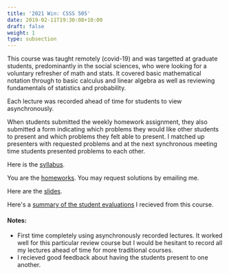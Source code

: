```yaml
---
title: '2021 Win: CSSS 505'
date: 2019-02-11T19:30:08+10:00
draft: false
weight: 1
type: subsection
---
```


This course was taught remotely (covid-19) and was targetted at
graduate students, predominantly in the social sciences, who were
looking for a voluntary refresher of math and stats. It covered basic
mathematical notation through to basic calculus and linear algebra as
well as reviewing fundamentals of statistics and probability.

Each lecture was recorded ahead of time for students to view asynchronously.

When students submitted the weekly homework assignment, they also
submitted a form indicating which problems they would like other
students to present and which problems they felt able to present. I
matched up presenters with requested problems and at the next
synchronous meeting time students presented problems to each other.

Here is the [syllabus](./syllabus.pdf).

You are the [homeworks](homeworks). You may request solutions by emailing me.

Here are the [slides](slides).

Here's a [summary of the student evaluations](evaluations.pdf) I recieved from this course.

#### Notes:
* First time completely using asynchronously recorded lectures. It worked well for this particular review course but I would be hesitant to record all my lectures ahead of time for more traditional courses.
* I recieved good feedback about having the students present to one another.
